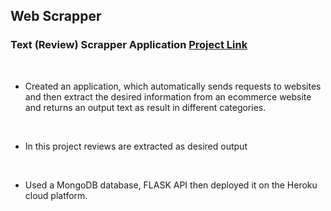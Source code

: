 
##  Web Scrapper 
### Text (Review) Scrapper Application [Project Link](https://whispering-temple-55728.herokuapp.com/)
</br>

- Created an application, which automatically sends requests to websites and then extract the desired information from an ecommerce website and returns an output text as result in different categories.
</br>

- In this project reviews are extracted as desired output
</br>

- Used a MongoDB database, FLASK API then deployed it on the Heroku cloud platform.

